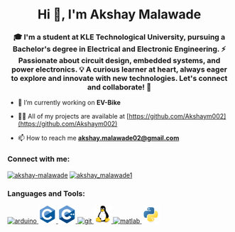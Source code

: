 <h1 align="center">Hi 👋, I'm Akshay Malawade</h1>
<h3 align="center">🎓 I'm a student at KLE Technological University, pursuing a Bachelor's degree in Electrical and Electronic Engineering. ⚡ Passionate about circuit design, embedded systems, and power electronics. 💡 A curious learner at heart, always eager to explore and innovate with new technologies. Let's connect and collaborate! 🚀</h3>

- 🔭 I’m currently working on **EV-Bike**

- 👨‍💻 All of my projects are available at [https://github.com/Akshaym002](https://github.com/Akshaym002)

- 📫 How to reach me **akshay.malawade02@gmail.com**

<h3 align="left">Connect with me:</h3>
<p align="left">
<a href="https://linkedin.com/in/akshay-malawade" target="blank"><img align="center" src="https://raw.githubusercontent.com/rahuldkjain/github-profile-readme-generator/master/src/images/icons/Social/linked-in-alt.svg" alt="akshay-malawade" height="30" width="40" /></a>
<a href="https://www.hackerrank.com/akshay_malawade1" target="blank"><img align="center" src="https://raw.githubusercontent.com/rahuldkjain/github-profile-readme-generator/master/src/images/icons/Social/hackerrank.svg" alt="akshay_malawade1" height="30" width="40" /></a>
</p>

<h3 align="left">Languages and Tools:</h3>
<p align="left"> <a href="https://www.arduino.cc/" target="_blank" rel="noreferrer"> <img src="https://cdn.worldvectorlogo.com/logos/arduino-1.svg" alt="arduino" width="40" height="40"/> </a> <a href="https://www.cprogramming.com/" target="_blank" rel="noreferrer"> <img src="https://raw.githubusercontent.com/devicons/devicon/master/icons/c/c-original.svg" alt="c" width="40" height="40"/> </a> <a href="https://www.w3schools.com/cpp/" target="_blank" rel="noreferrer"> <img src="https://raw.githubusercontent.com/devicons/devicon/master/icons/cplusplus/cplusplus-original.svg" alt="cplusplus" width="40" height="40"/> </a> <a href="https://git-scm.com/" target="_blank" rel="noreferrer"> <img src="https://www.vectorlogo.zone/logos/git-scm/git-scm-icon.svg" alt="git" width="40" height="40"/> </a> <a href="https://www.linux.org/" target="_blank" rel="noreferrer"> <img src="https://raw.githubusercontent.com/devicons/devicon/master/icons/linux/linux-original.svg" alt="linux" width="40" height="40"/> </a> <a href="https://www.mathworks.com/" target="_blank" rel="noreferrer"> <img src="https://upload.wikimedia.org/wikipedia/commons/2/21/Matlab_Logo.png" alt="matlab" width="40" height="40"/> </a> <a href="https://www.python.org" target="_blank" rel="noreferrer"> <img src="https://raw.githubusercontent.com/devicons/devicon/master/icons/python/python-original.svg" alt="python" width="40" height="40"/> </a> </p>
